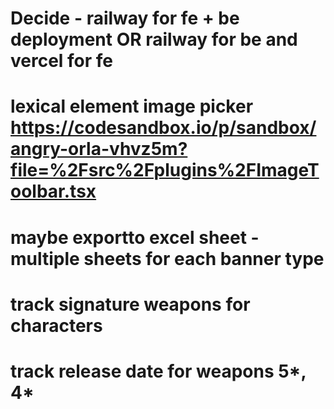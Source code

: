 # Decide - railway for fe + be deployment OR railway for be and vercel for fe

# lexical element image picker https://codesandbox.io/p/sandbox/angry-orla-vhvz5m?file=%2Fsrc%2Fplugins%2FImageToolbar.tsx

# maybe exportto excel sheet - multiple sheets for each banner type

# track signature weapons for characters

# track release date for weapons 5*, 4*
